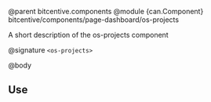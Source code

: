 @parent bitcentive.components
@module {can.Component} bitcentive/components/page-dashboard/os-projects <os-projects>

A short description of the os-projects component

@signature `<os-projects>`

@body

## Use
